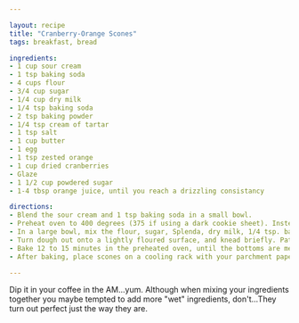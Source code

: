 ```yaml
---

layout: recipe
title: "Cranberry-Orange Scones"
tags: breakfast, bread

ingredients:
- 1 cup sour cream
- 1 tsp baking soda
- 4 cups flour
- 3/4 cup sugar
- 1/4 cup dry milk
- 1/4 tsp baking soda
- 2 tsp baking powder
- 1/4 tsp cream of tartar
- 1 tsp salt
- 1 cup butter
- 1 egg
- 1 tsp zested orange
- 1 cup dried cranberries
- Glaze
- 1 1/2 cup powdered sugar
- 1-4 tbsp orange juice, until you reach a drizzling consistancy

directions:
- Blend the sour cream and 1 tsp baking soda in a small bowl.
- Preheat oven to 400 degrees (375 if using a dark cookie sheet). Instead of greasing, I always use parchment paper.
- In a large bowl, mix the flour, sugar, Splenda, dry milk, 1/4 tsp. baking soda, baking powder, cream of tartar, orange zest and salt. With a pastry cutter or knives, cut in the butter. Stir the sour cream mixture and egg into the flour mixture until just moistened. Mix in the cranberries.
- Turn dough out onto a lightly floured surface, and knead briefly. Pat dough into a 9" round cake pan (I do this for perfection), then carefully take the dough out and place on a wood cutting board sprinkled with flour and cut into 12 wedges, and place them 2 inches apart on the prepared baking sheet.
- Bake 12 to 15 minutes in the preheated oven, until the bottoms are medium brown.
- After baking, place scones on a cooling rack with your parchment paper underneath the rack (to catch the messy glaze). Mix together the powdered sugar and OJ (you may need more OJ) until runny (almost the consistency of syrup). With a spoon...glaze the scones in a zig-zag pattern.

---
```


Dip it in your coffee in the AM...yum. Although when mixing your ingredients together you maybe tempted to add more "wet" ingredients, don't...They turn out perfect just the way they are.
